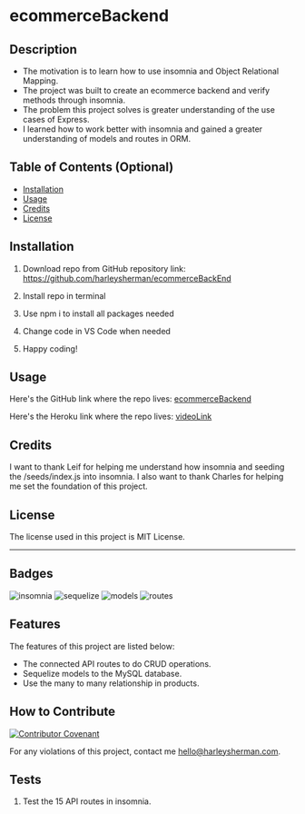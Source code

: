 # ecommerceBackend

## Description

- The motivation is to learn how to use insomnia and Object Relational Mapping.
- The project was built to create an ecommerce backend and verify methods through insomnia.
- The problem this project solves is greater understanding of the use cases of Express.
- I learned how to work better with insomnia and gained a greater understanding of models and routes in ORM.

## Table of Contents (Optional)

- [Installation](#installation)
- [Usage](#usage)
- [Credits](#credits)
- [License](#license)

## Installation

1. Download repo from GitHub repository link:
https://github.com/harleysherman/ecommerceBackEnd

2. Install repo in terminal

3. Use npm i to install all packages needed

4. Change code in VS Code when needed

5. Happy coding!

## Usage

Here's the GitHub link where the repo lives:
[ecommerceBackend](https://github.com/harleysherman/ecommerceBackEnd)

Here's the Heroku link where the repo lives:
[videoLink](https://drive.google.com/file/d/1k4regBWdWQEZMEJHRM0FJ9bpFQV31cmX/view)

## Credits

I want to thank Leif for helping me understand how insomnia and seeding the /seeds/index.js into insomnia. I also want to thank Charles for helping me set the foundation of this project.

## License

The license used in this project is MIT License.

---

## Badges

![insomnia](https://img.shields.io/badge/insomnia-REST-blue)
![sequelize](https://img.shields.io/badge/sequelize-ORM-blue)
![models](https://img.shields.io/badge/models-ORM-green)
![routes](https://img.shields.io/badge/routes-ORM-green)

## Features

The features of this project are listed below:
- The connected API routes to do CRUD operations.
- Sequelize models to the MySQL database.
- Use the many to many relationship in products.

## How to Contribute

[![Contributor Covenant](https://img.shields.io/badge/Contributor%20Covenant-2.1-4baaaa.svg)](code_of_conduct.md)

For any violations of this project, contact me hello@harleysherman.com.

## Tests

1. Test the 15 API routes in insomnia.